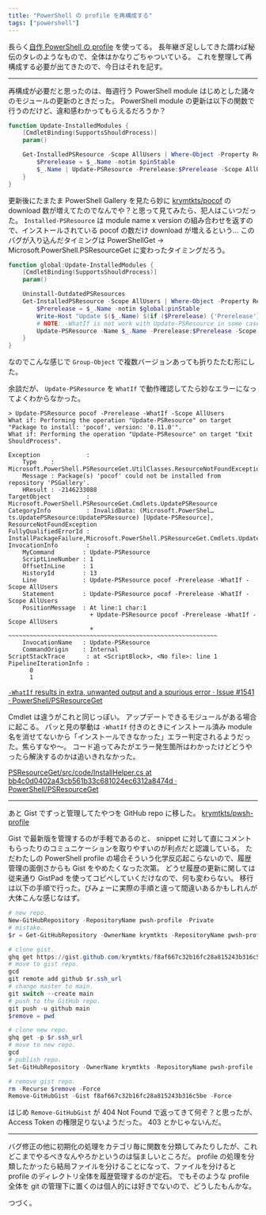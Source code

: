 ```yaml
---
title: "PowerShell の profile を再構成する"
tags: ["powershell"]
---
```


長らく[自作 PowerShell の profile](https://gist.github.com/krymtkts/f8af667c32b16fc28a815243b316c5be) を使ってる。
長年継ぎ足ししてきた謂わば秘伝のタレのようなもので、全体はかなりごちゃついている。
これを整理して再構成する必要が出てきたので、今日はそれを記す。

---

再構成が必要だと思ったのは、毎週行う PowerShell module はじめとした諸々のモジュールの更新のときだった。
PowerShell module の更新は以下の関数で行うのだけど、違和感わかってもらえるだろうか？

```powershell
function Update-InstalledModules {
    [CmdletBinding(SupportsShouldProcess)]
    param()

    Get-InstalledPSResource -Scope AllUsers | Where-Object -Property Repository -EQ 'PSGallery' | ForEach-Object {
        $Prerelease = $_.Name -notin $pinStable
        $_.Name | Update-PSResource -Prerelease:$Prerelease -Scope AllUsers
    }
}
```

更新後にたまたま PowerShell Gallery を見たら妙に [krymtkts/pocof](https://github.com/krymtkts/pocof) の download 数が増えてたのでなんでや？と思って見てみたら、犯人はこいつだった。
`Installed-PSResource` は module name x version の組み合わせを返すので、インストールされている pocof の数だけ download が増えるという...
このバグが入り込んだタイミングは PowerShellGet -> Microsoft.PowerShell.PSResourceGet に変わったタイミングだろう。

```powershell
function global:Update-InstalledModules {
    [CmdletBinding(SupportsShouldProcess)]
    param()

    Uninstall-OutdatedPSResources
    Get-InstalledPSResource -Scope AllUsers | Where-Object -Property Repository -EQ 'PSGallery' | Group-Object -Property Name | ForEach-Object {
        $Prerelease = $_.Name -notin $global:pinStable
        Write-Host "Update $($_.Name) $(if ($Prerelease) {'Prerelease'} else {''})"
        # NOTE: -WhatIf is not work with Update-PSResource in some cases.
        Update-PSResource -Name $_.Name -Prerelease:$Prerelease -Scope AllUsers
    }
}
```

なのでこんな感じで `Group-Object` で複数バージョンあっても折りたたむ形にした。

余談だが、 `Update-PSResource` を `WhatIf` で動作確認してたら妙なエラーになってよくわからなかった。

```plaintext
> Update-PSResource pocof -Prerelease -WhatIf -Scope AllUsers
What if: Performing the operation "Update-PSResource" on target "Package to install: 'pocof', version: '0.11.0'".
What if: Performing the operation "Update-PSResource" on target "Exit ShouldProcess".

Exception             :
    Type    : Microsoft.PowerShell.PSResourceGet.UtilClasses.ResourceNotFoundException
    Message : Package(s) 'pocof' could not be installed from repository 'PSGallery'.
    HResult : -2146233088
TargetObject          : Microsoft.PowerShell.PSResourceGet.Cmdlets.UpdatePSResource
CategoryInfo          : InvalidData: (Microsoft.PowerShel…ts.UpdatePSResource:UpdatePSResource) [Update-PSResource], ResourceNotFoundException
FullyQualifiedErrorId : InstallPackageFailure,Microsoft.PowerShell.PSResourceGet.Cmdlets.UpdatePSResource
InvocationInfo        :
    MyCommand        : Update-PSResource
    ScriptLineNumber : 1
    OffsetInLine     : 1
    HistoryId        : 13
    Line             : Update-PSResource pocof -Prerelease -WhatIf -Scope AllUsers
    Statement        : Update-PSResource pocof -Prerelease -WhatIf -Scope AllUsers
    PositionMessage  : At line:1 char:1
                       + Update-PSResource pocof -Prerelease -WhatIf -Scope AllUsers
                       + ~~~~~~~~~~~~~~~~~~~~~~~~~~~~~~~~~~~~~~~~~~~~~~~~~~~~~~~~~~~
    InvocationName   : Update-PSResource
    CommandOrigin    : Internal
ScriptStackTrace      : at <ScriptBlock>, <No file>: line 1
PipelineIterationInfo :
      0
      1
```

[`-WhatIf` results in extra, unwanted output and a spurious error · Issue #1541 · PowerShell/PSResourceGet](https://github.com/PowerShell/PSResourceGet/issues/1541)

Cmdlet は違うがこれと同じっぽい。
アップデートできるモジュールがある場合に起こる。
パッと見の挙動は `-WhatIf` 付きのときにインストール済み module 名を消せてないから「インストールできなかった」エラー判定されるようだった。焦らすなや～。
コード追ってみたがエラー発生箇所はわかったけどどうやったら解決するのかは追いきれなかった。

[PSResourceGet/src/code/InstallHelper.cs at bb4c0d0402a43cb561b33c681024ec6312a8474d · PowerShell/PSResourceGet](https://github.com/PowerShell/PSResourceGet/blob/bb4c0d0402a43cb561b33c681024ec6312a8474d/src/code/InstallHelper.cs#L333-L341)

---

あと Gist でずっと管理してたやつを GitHub repo に移した。 [krymtkts/pwsh-profile](https://github.com/krymtkts/pwsh-profile)

Gist で最新版を管理するのが手軽であるのと、 snippet に対して直にコメントもらったりのコミュニケーションを取りやすいのが利点だと認識している。
ただわたしの PowerShell profile の場合そういう化学反応起こらないので、履歴管理の面倒さからも Gist をやめたくなった次第。
どうせ履歴の更新に関しては従来通り GistPad を使ってコピペしていくだけなので、何も変わらない。
移行は以下の手順で行った。びみょーに実際の手順と違って間違いあるかもしれんが大体こんな感じなはず。

```powershell
# new repo.
New-GitHubRepository -RepositoryName pwsh-profile -Private
# mistake.
$r = Get-GitHubRepository -OwnerName krymtkts -RepositoryName pwsh-profile

# clone gist.
ghq get https://gist.github.com/krymtkts/f8af667c32b16fc28a815243b316c5be
# move to gist repo.
gcd
git remote add github $r.ssh_url
# change master to main.
git switch --create main
# push to the GitHub repo.
git push -u github main
$remove = pwd

# clone new repo.
ghq get -p $r.ssh_url
# move to new repo.
gcd
# publish repo.
Set-GitHubRepository -OwnerName krymtkts -RepositoryName pwsh-profile -Private:$false

# remove gist repo.
rm -Recurse $remove -Force
Remove-GitHubGist -Gist f8af667c32b16fc28a815243b316c5be -Force
```

はじめ `Remove-GitHubGist` が 404 Not Found で返ってきて何ぞ？と思ったが、 Access Token の権限足りないようだった。 403 とかじゃないんだ。

---

バグ修正の他に初期化の処理をカテゴリ毎に関数を分類してみたりしたが、これどこまでやるべきなんやろかというのは悩ましいところだ。
profile の処理を分類したかったら結局ファイルを分けることになって、ファイルを分けると profile のディレクトリ全体を履歴管理するのが定石。
でもそのような profile 全体を git の管理下に置くのは個人的には好きでないので、どうしたもんかな。

つづく。
